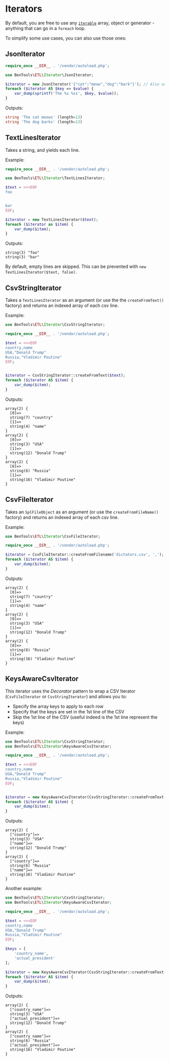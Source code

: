 Iterators
=========

By default, you are free to use any  [`iterable`](https://wiki.php.net/rfc/iterable) array, object or generator - anything that can go in a `foreach` loop.

To simplify some use cases, you can also use those ones:

JsonIterator
------------
```php
require_once __DIR__ . '/vendor/autoload.php';

use BenTools\ETL\Iterator\JsonIterator;

$iterator = new JsonIterator('{"cat":"meow","dog":"bark"}'); // Also accepts an already-decoded JSON
foreach ($iterator AS $key => $value) {
    var_dump(sprintf('The %s %ss', $key, $value));
}
```

Outputs:
```php
string 'The cat meows' (length=13)
string 'The dog barks' (length=13)
```

TextLinesIterator
-----------------
Takes a string, and yields each line.

Example:
```php
require_once __DIR__ . '/vendor/autoload.php';

use BenTools\ETL\Iterator\TextLinesIterator;

$text = <<<EOF
foo


bar
EOF;

$iterator = new TextLinesIterator($text);
foreach ($iterator as $item) {
    var_dump($item);
}
```

Outputs:
```
string(3) "foo"
string(3) "bar"

```

By default, empty lines are skipped. This can be prevented with `new TextLinesIterator($text, false)`.


CsvStringIterator
-----------------
Takes a `TextLinesIterator` as an argument (or use the the `createFromText()` factory) and returns an indexed array of each csv line.

Example:
```php
use BenTools\ETL\Iterator\CsvStringIterator;

require_once __DIR__ . '/vendor/autoload.php';

$text = <<<EOF
country,name
USA,"Donald Trump"
Russia,"Vladimir Poutine"
EOF;


$iterator = CsvStringIterator::createFromText($text);
foreach ($iterator AS $item) {
    var_dump($item);
}
```

Outputs:
```
array(2) {
  [0]=>
  string(7) "country"
  [1]=>
  string(4) "name"
}
array(2) {
  [0]=>
  string(3) "USA"
  [1]=>
  string(12) "Donald Trump"
}
array(2) {
  [0]=>
  string(6) "Russia"
  [1]=>
  string(16) "Vladimir Poutine"
}
```

CsvFileIterator
---------------
Takes an `SplFileObject` as an argument (or use the `createFromFileName()` factory) and returns an indexed array of each csv line.

Example:

```php
use BenTools\ETL\Iterator\CsvFileIterator;

require_once __DIR__ . '/vendor/autoload.php';

$iterator = CsvFileIterator::createFromFilename('dictators.csv', ',');
foreach ($iterator AS $item) {
    var_dump($item);
}
```

Outputs:
```
array(2) {
  [0]=>
  string(7) "country"
  [1]=>
  string(4) "name"
}
array(2) {
  [0]=>
  string(3) "USA"
  [1]=>
  string(12) "Donald Trump"
}
array(2) {
  [0]=>
  string(6) "Russia"
  [1]=>
  string(16) "Vladimir Poutine"
}
```

KeysAwareCsvIterator
--------------------
This iterator uses the _Decorator_ pattern to wrap a CSV Iterator (`CsvFileIterator` or `CsvStringIterator`) and allows you to:

* Specify the array keys to apply to each row
* Specify that the keys are set in the 1st line of the CSV
* Skip the 1st line of the CSV (useful indeed is the 1st line represent the keys)

Example:
```php
use BenTools\ETL\Iterator\CsvStringIterator;
use BenTools\ETL\Iterator\KeysAwareCsvIterator;

require_once __DIR__ . '/vendor/autoload.php';

$text = <<<EOF
country,name
USA,"Donald Trump"
Russia,"Vladimir Poutine"
EOF;


$iterator = new KeysAwareCsvIterator(CsvStringIterator::createFromText($text));
foreach ($iterator AS $item) {
    var_dump($item);
}
```

Outputs:
```
array(2) {
  ["country"]=>
  string(3) "USA"
  ["name"]=>
  string(12) "Donald Trump"
}
array(2) {
  ["country"]=>
  string(6) "Russia"
  ["name"]=>
  string(16) "Vladimir Poutine"
}
```

Another example:
```php
use BenTools\ETL\Iterator\CsvStringIterator;
use BenTools\ETL\Iterator\KeysAwareCsvIterator;

require_once __DIR__ . '/vendor/autoload.php';

$text = <<<EOF
country,name
USA,"Donald Trump"
Russia,"Vladimir Poutine"
EOF;

$keys = [
    'country_name',
    'actual_president'    
];

$iterator = new KeysAwareCsvIterator(CsvStringIterator::createFromText($text), $keys, true);
foreach ($iterator AS $item) {
    var_dump($item);
}
```

Outputs:
```
array(2) {
  ["country_name"]=>
  string(3) "USA"
  ["actual_president"]=>
  string(12) "Donald Trump"
}
array(2) {
  ["country_name"]=>
  string(6) "Russia"
  ["actual_president"]=>
  string(16) "Vladimir Poutine"
}
```